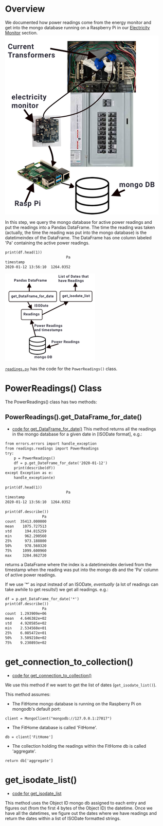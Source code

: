 # Overview
We documented how power readings come from the energy monitor and get into the mongo database running on a Raspberry Pi in our [Electricity Monitor](ElectricityMonitor) section.  
![overview_monitor](monitor/images/Electricity_Monitor_Rasp_Pi.png)  

In this step, we query the mongo database for active power readings and put the readings into a Pandas DataFrame.  The time the reading was taken (actually, the time the reading was put into the mongo database) is the datetimeindex of the DataFrame.  The DataFrame has one column labeled 'Pa' containing the active power readings.
  
```
print(df.head(1))
                            Pa
timestamp                     
2020-01-12 13:56:10  1264.0352  
```  
   
![overview_readings](EDA/images/mongodb_pandas.png)     
  
[```readings.py```](https://github.com/BitKnitting/FitHome_EDA/blob/dafae9d8a2a2da41ff365fd76922e46dcfbd63ee/readings/readings.py) has the code for the ```PowerReadings()``` class.
# PowerReadings() Class
The PowerReadings() class has two methods:
## PowerReadings().get_DataFrame_for_date()
- [code for get_DataFrame_for_date()](https://github.com/BitKnitting/FitHome_EDA/blob/dafae9d8a2a2da41ff365fd76922e46dcfbd63ee/readings/readings.py#L52)
This method returns all the readings in the mongo database for a given date in [ISODate format], e.g.:   
```
from errors.errors import handle_exception
from readings.readings import PowerReadings
try:
    p = PowerReadings()
    df = p.get_DateFrame_for_date('2020-01-12')
    print(describe(df))
except Exception as e:
    handle_exception(e)

print(df.head(1))
                            Pa
timestamp                     
2020-01-12 13:56:10  1264.0352

print(df.describe())
                 Pa
count  35413.000000
mean    1075.727513
std      194.815259
min      962.290560
25%      973.188800
50%      978.560320
75%     1099.600960
max     3204.862720
```  
returns a DataFrame where the index is a datetimeindex derived from the timestamp when the reading was put into the mongo db and the 'Pa' column of active power readings.

If we use '*' as input instead of an ISODate, _eventually_ (a lot of readings can take awhile to get results!) we get all readings.  e.g.:  
```
df = p.get_DataFrame_for_date('*')
print(df.describe())
                 Pa
count  1.293909e+06
mean   4.646382e+02
std    4.920585e+02
min    2.534560e+01
25%    6.085472e+01
50%    3.509210e+02
75%    9.230893e+02
```
# get_connection_to_collection()
- [code for get_connection_to_collection()](https://github.com/BitKnitting/FitHome_EDA/blob/dafae9d8a2a2da41ff365fd76922e46dcfbd63ee/readings/readings.py#L68)  

We use this method if we want to get the list of dates (```get_isodate_list()```).

This method assumes:  
-  The FitHome mongo database is running on the Raspberry Pi on mongodb's default port:  
```
client = MongoClient("mongodb://127.0.0.1:27017")  
```
-  The FitHome database is called 'FitHome'.  
```  
db = client['FitHome']  
```  
- The collection holding the readings within the FitHome db is called 'aggregate'.  
```
return db['aggregate']  
```  
# get_isodate_list()
- [code for get_isodate_list](https://github.com/BitKnitting/FitHome_EDA/blob/dafae9d8a2a2da41ff365fd76922e46dcfbd63ee/readings/readings.py#L96)  
  
This method uses the Object ID mongo db assigned to each entry and figures out (from the first 4 bytes of the Object ID) the datetime.  Once we have all the datetimes, we figure out the dates where we have readings and return the dates within a list of ISODate formatted strings.


